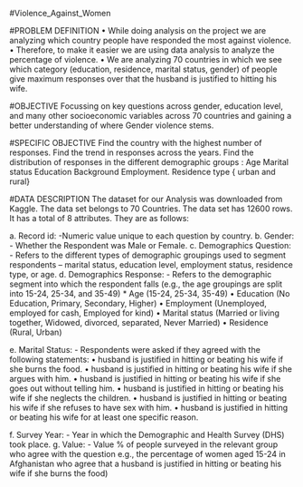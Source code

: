 #Violence_Against_Women


#PROBLEM DEFINITION
	• While doing analysis on the project we are analyzing which country people have responded the most against violence.
	• Therefore, to make it easier we are using data analysis to analyze the percentage of violence.
	• We are analyzing 70 countries in which we see which category (education, residence, marital status, gender) of people give maximum responses over that the husband is justified to hitting his wife.

#OBJECTIVE
	Focussing on key questions across gender, education level, and many other socioeconomic variables across 70 countries and gaining a better understanding of where Gender violence stems.

#SPECIFIC OBJECTIVE
	Find the country with the highest number of responses.
	Find the trend in responses across the years.
	Find the distribution of responses in the different demographic groups :
	Age
	Marital status
	Education Background
	Employment.
	Residence type { urban and rural}
 
#DATA DESCRIPTION
	The dataset for our Analysis was downloaded from Kaggle.
	The data set belongs to 70 Countries.
	The data set has 12600 rows.
	It has a total of 8 attributes. They are as follows:
 
a. Record id: -Numeric value unique to each question by country.
b. Gender: - Whether the Respondent was Male or Female.
c. Demographics Question: - Refers to the different types of demographic groupings used to segment respondents – marital status, education level, employment status, residence type, or age.
d. Demographics Response: - Refers to the demographic segment into which the respondent falls (e.g., the age groupings are split into 15-24, 25-34, and 35-49)
        *       Age (15-24, 25-34, 35-49)
        •	Education (No Education, Primary, Secondary, Higher)
        •	Employment (Unemployed, employed for cash, Employed for kind)
        •	Marital status (Married or living together, Widowed, divorced, separated, Never Married)
        •	Residence (Rural, Urban)

 e.  Marital Status: - Respondents were asked if they agreed with the following statements: 
        •	husband is justified in hitting or beating his wife if she burns the food.
        •	husband is justified in hitting or beating his wife if she argues with him. 
        •	husband is justified in hitting or beating his wife if she goes out without telling him. 
        •	husband is justified in hitting or beating his wife if she neglects the children. 
        •	husband is justified in hitting or beating his wife if she refuses to have sex with him.
        •	husband is justified in hitting or beating his wife for at least one specific reason.
 	
f. Survey Year: - Year in which the Demographic and Health Survey (DHS) took place.
g. Value: - Value % of people surveyed in the relevant group who agree with the question e.g., the percentage of women aged 15-24 in Afghanistan who agree that a husband is justified in hitting or beating his wife if she burns the food) 
